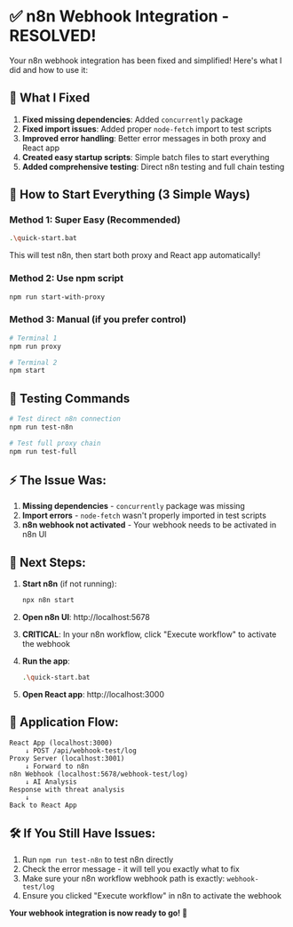 # ✅ n8n Webhook Integration - RESOLVED!

Your n8n webhook integration has been fixed and simplified! Here's what I did and how to use it:

## 🔧 What I Fixed

1. **Fixed missing dependencies**: Added `concurrently` package
2. **Fixed import issues**: Added proper `node-fetch` import to test scripts
3. **Improved error handling**: Better error messages in both proxy and React app
4. **Created easy startup scripts**: Simple batch files to start everything
5. **Added comprehensive testing**: Direct n8n testing and full chain testing

## 🚀 How to Start Everything (3 Simple Ways)

### Method 1: Super Easy (Recommended)
```bash
.\quick-start.bat
```
This will test n8n, then start both proxy and React app automatically!

### Method 2: Use npm script
```bash
npm run start-with-proxy
```

### Method 3: Manual (if you prefer control)
```bash
# Terminal 1
npm run proxy

# Terminal 2  
npm start
```

## 🧪 Testing Commands

```bash
# Test direct n8n connection
npm run test-n8n

# Test full proxy chain
npm run test-full
```

## ⚡ The Issue Was:

1. **Missing dependencies** - `concurrently` package was missing
2. **Import errors** - `node-fetch` wasn't properly imported in test scripts  
3. **n8n webhook not activated** - Your webhook needs to be activated in n8n UI

## 🎯 Next Steps:

1. **Start n8n** (if not running):
   ```bash
   npx n8n start
   ```

2. **Open n8n UI**: http://localhost:5678

3. **CRITICAL**: In your n8n workflow, click "Execute workflow" to activate the webhook

4. **Run the app**:
   ```bash
   .\quick-start.bat
   ```

5. **Open React app**: http://localhost:3000

## 🔄 Application Flow:
```
React App (localhost:3000) 
    ↓ POST /api/webhook-test/log
Proxy Server (localhost:3001)
    ↓ Forward to n8n
n8n Webhook (localhost:5678/webhook-test/log)
    ↓ AI Analysis
Response with threat analysis
    ↓
Back to React App
```

## 🛠️ If You Still Have Issues:

1. Run `npm run test-n8n` to test n8n directly
2. Check the error message - it will tell you exactly what to fix
3. Make sure your n8n workflow webhook path is exactly: `webhook-test/log`
4. Ensure you clicked "Execute workflow" in n8n to activate the webhook

**Your webhook integration is now ready to go! 🎉**
